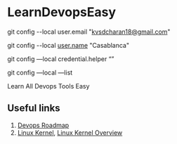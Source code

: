# LearnDevopsEasy

git config --local user.email "[kvsdcharan18@gmail.com](mailto:kvsdcharan18@gmail.com)"

git config --local [user.name](http://user.name/) "Casablanca"

git config  —local credential.helper “”

git config —local —list

Learn All Devops Tools Easy

## Useful links

1. [Devops Roadmap](https://github.com/milanm/DevOps-Roadmap)
2. [Linux Kernel](https://www.techtarget.com/searchdatacenter/definition/kernel), [Linux Kernel Overview](https://www.baeldung.com/cs/os-kernel)